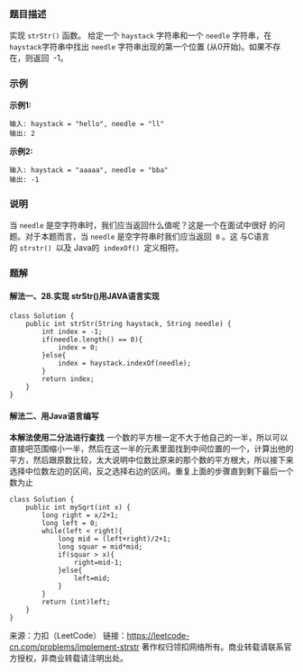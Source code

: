### 题目描述
实现 `strStr()` 函数。
给定一个 `haystack` 字符串和一个 `needle` 字符串，在 `haystack`字符串中找出
 `needle` 字符串出现的第一个位置 (从0开始)。如果不存在，则返回  -1。

### 示例  
**示例1:**
```
输入: haystack = "hello", needle = "ll"
输出: 2
```
**示例2:**
```
输入: haystack = "aaaaa", needle = "bba"
输出: -1
```

### 说明
当 `needle` 是空字符串时，我们应当返回什么值呢？这是一个在面试中很好
的问题。对于本题而言，当 `needle` 是空字符串时我们应当返回` 0` 。这
与C语言的 `strstr() `以及 Java的` indexOf() `定义相符。

### 题解  
#### 解法一、28.实现 strStr()用JAVA语言实现
```
class Solution {
    public int strStr(String haystack, String needle) {
        int index = -1;
        if(needle.length() == 0){
            index = 0;
        }else{
            index = haystack.indexOf(needle);
        }
        return index;
    }
}
```
#### 解法二、用Java语言编写
**本解法使用二分法进行查找**
一个数的平方根一定不大于他自己的一半，所以可以直接吧范围缩小一半，然后在这一半的元素里面找到中间位置的一个，计算出他的平方，然后跟原数比较，太大说明中位数比原来的那个数的平方根大，所以接下来选择中位数左边的区间，反之选择右边的区间。重复上面的步骤直到剩下最后一个数为止
```
class Solution {
    public int mySqrt(int x) {
        long right = x/2+1;
        long left = 0;
        while(left < right){
            long mid = (left+right)/2+1;
            long squar = mid*mid;
            if(squar > x){
                right=mid-1;
            }else{
                left=mid;
            }
        }
        return (int)left;
    }
}
```

来源：力扣（LeetCode）
链接：https://leetcode-cn.com/problems/implement-strstr
著作权归领扣网络所有。商业转载请联系官方授权，非商业转载请注明出处。